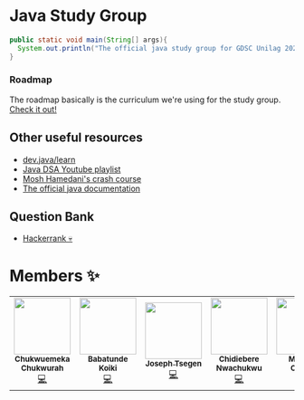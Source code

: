 # Java Study Group

```java
public static void main(String[] args){
  System.out.println("The official java study group for GDSC Unilag 2022/23 session")
}
```

### Roadmap

The roadmap basically is the curriculum we're using for the study group. [Check it out!](https://roadmap.sh/java)

## Other useful resources

- [dev.java/learn](https://dev.java/learn/)
- [Java DSA Youtube playlist](https://www.youtube.com/watch?v=rZ41y93P2Qo&list=PL9gnSGHSqcnr_DxHsP7AW9ftq0AtAyYqJ)
- [Mosh Hamedani's crash course](https://youtu.be/eIrMbAQSU34)
- [The official java documentation](https://docs.oracle.com/en/java/)

## Question Bank

- [Hackerrank 💀](https://www.hackerrank.com/domains/java)

# Members ✨

<table>
  <tr>
    <td align="center"><a href="https://github.com/Emmanuerl"><img src="https://lh3.googleusercontent.com/a-/ACNPEu9vxASA6j4-h3EJe2JXUBy3FVJY2clUrfh7-wq7Kw=s192-c-mo" width="100px;" alt=""/><br /><sub><b>Chukwuemeka Chukwurah</b></sub></a><br /><a href="https://github.com/onebridgesoftware/fort/commits?author=emmanuerl" title="Code">💻</a></td>
    </td>
    <td align="center"><a href="https://github.com/Babatunde13"><img src="https://lh3.googleusercontent.com/a-/ACNPEu_7b--WHU-J-pgKtK3_FWG0o__D3GOg9cYFrqeetYc=s192-c-mo" width="100px;" alt=""/><br /><sub><b>Babatunde Koiki</b></sub></a><br /><a href="https://github.com/Babatunde13" title="Code">💻</a></td>
    </td>
    <td align="center"><a href="https://github.com/Xavier577"><img src="https://lh3.googleusercontent.com/pw/AL9nZEVhfMJvh9lmjYPR8B-_ETVCMpbULzPl-bpmnwnsH5emTNU1gkYScSNRLcUzPf2I0M-AQLVlXSpXe6rcrbYPR-fXC2Q4OvrtOb-UMskrR1k5Ft5FCUhF2w7STshh89of-_IYGDg17h0aihio3dBq9F77=w779-h832-no?authuser=0" width="100px;" alt=""/><br /><sub><b>Joseph Tsegen</b></sub></a><br /><a href="https://github.com/onebridgesoftware/fort/commits?author=Xavier577" title="Code">💻</a></td>
    </td>
    <td align="center"><a href="https://github.com/chidi-godwin/"><img src="https://lh3.googleusercontent.com/pw/AL9nZEV-Mc-hyQe-dbtOEKCfto7ZeZC71zwfmkDuAK7uWyRZg_a4X6QbxkHP54YspS4YtxiZBqfdFyyDhlFbSpz9hxmVsAlVjZa_ydVGSD0eGmT-jGUVF_ZwfgpgfzHbSSLpk1iIjYKBDhYPiC1Dqw3_Q5u_=w449-h337-no?authuser=0" width="100px;" alt=""/><br /><sub><b>Chidiebere Nwachukwu</b></sub></a><br /><a href="https://github.com/chidi-godwin" title="Code">💻</a></td>
    </td>
    <td align="center"><a href="https://github.com/Mbaoma/"><img src="https://lh3.googleusercontent.com/a/ALm5wu295zTzfP-NFJyWAHFqmVlj0JlVETJBkx8r6UNDzgM=s576-p-rw-no"
    width="100px;" alt=""/><br /><sub><b>Mbaoma Chioma</b></sub></a><br /><a href="https://github.com/Mbaoma" title="Code">💻</a></td>
    <td align="center"><a href="https://github.com/abdulbaqisky/"><img src="https://lh3.googleusercontent.com/pw/AL9nZEXFggPyjdXBxHJ66yYD142isRGnnfwFAMSsNwrqQFqqeOTlr57DH4Hrf9fV8gnZPRGVD43PzX_A8w5nmmCvPK87e6en2-XzeioT8VxysOWmZEvMPxooDIXlCS8vNRI3z2g049rfslDAFtm1feGG3i99Ag=s400-no?authuser=0" width="100px;" alt=""/><br /><sub><b>Adekomi AbdulBaaqi</b></sub></a><br /><a href="https://github.com/abdulbaqisky" title="Code">💻</a></td>
    </td>
  </tr>
</table>
